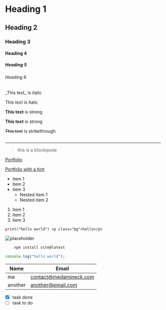 <!-- Headings -->

# Heading 1

## Heading 2

### Heading 3

#### Heading 4

##### Heading 5

###### Heading 6

<!-- Italics -->

\_This text\_ is italic

_This text_ is italic

<!-- Strong -->

**This text** is strong

**This text** is strong

<!-- Strikethrough -->

~~This text~~ is strikethrough

## <!-- Horizontal Rule -->

---

<!-- Blockqoute -->

> this is a blockqoute

<!-- Links -->

[Portfolio](https://www.medamineck.com)

[Portfolio with a hint](https://www.medamineck.com "medamineck.com")

<!-- UL -->

- item 1
- item 2
- item 3
  - Nested item 1
  - Nested item 2

<!-- OL -->

1. item 1
1. item 2
1. item 3

<!-- Inline code block -->

`print("hello world") <p class="bg">hello</p>`

<!-- Images -->

![placeholder](https://via.placeholder.com/150)

<!-- Github Markdown -->
<!-- Gode Blocks -->

```bash
    npm install vite@latest
```

```javascript
console.log("hello world");
```

<!-- Tables -->

| Name    | Email                  |
| ------- | ---------------------- |
| me      | contact@medamineck.com |
| another | another@email.com      |

<!-- Task List -->

- [x] task done
- [ ] task to do
